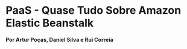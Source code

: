# **PaaS - Quase Tudo Sobre Amazon Elastic Beanstalk**
**Por Artur Poças, Daniel Silva e Rui Correia**